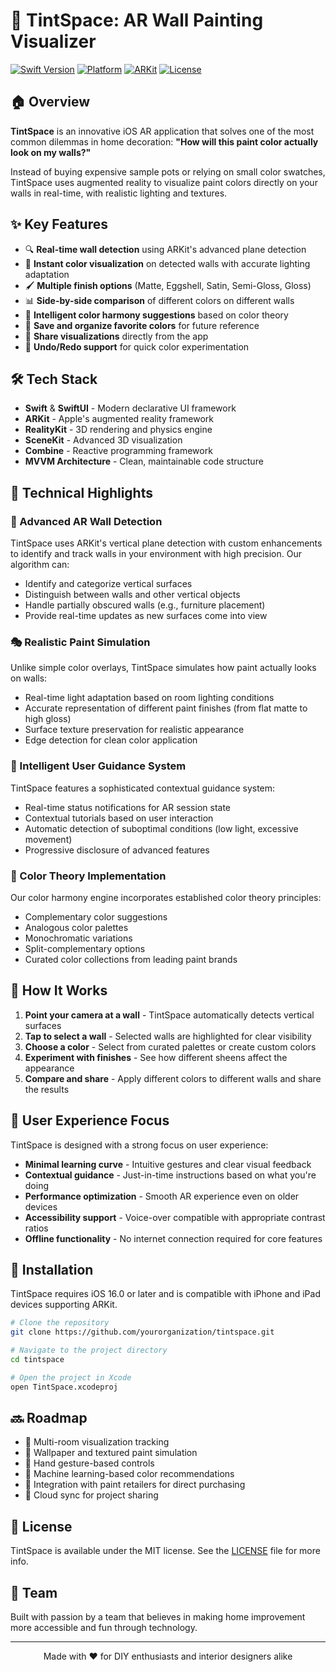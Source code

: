 # 🎨 TintSpace: AR Wall Painting Visualizer

[![Swift Version](https://img.shields.io/badge/Swift-5.8-orange.svg)](https://swift.org)
[![Platform](https://img.shields.io/badge/Platform-iOS_16.0+-blue.svg)](https://developer.apple.com/ios/)
[![ARKit](https://img.shields.io/badge/ARKit-6.0+-green.svg)](https://developer.apple.com/augmented-reality/)
[![License](https://img.shields.io/badge/License-MIT-yellow.svg)](LICENSE)

## 🏠 Overview

**TintSpace** is an innovative iOS AR application that solves one of the most common dilemmas in home decoration: **"How will this paint color actually look on my walls?"**

Instead of buying expensive sample pots or relying on small color swatches, TintSpace uses augmented reality to visualize paint colors directly on your walls in real-time, with realistic lighting and textures.

## ✨ Key Features

- 🔍 **Real-time wall detection** using ARKit's advanced plane detection
- 🌈 **Instant color visualization** on detected walls with accurate lighting adaptation
- 🖌️ **Multiple finish options** (Matte, Eggshell, Satin, Semi-Gloss, Gloss)
- 📊 **Side-by-side comparison** of different colors on different walls
- 🧩 **Intelligent color harmony suggestions** based on color theory
- 💾 **Save and organize favorite colors** for future reference
- 📱 **Share visualizations** directly from the app
- 🔄 **Undo/Redo support** for quick color experimentation

## 🛠️ Tech Stack

- **Swift** & **SwiftUI** - Modern declarative UI framework
- **ARKit** - Apple's augmented reality framework
- **RealityKit** - 3D rendering and physics engine
- **SceneKit** - Advanced 3D visualization
- **Combine** - Reactive programming framework
- **MVVM Architecture** - Clean, maintainable code structure

## 🚀 Technical Highlights

### 🧠 Advanced AR Wall Detection

TintSpace uses ARKit's vertical plane detection with custom enhancements to identify and track walls in your environment with high precision. Our algorithm can:

- Identify and categorize vertical surfaces
- Distinguish between walls and other vertical objects
- Handle partially obscured walls (e.g., furniture placement)
- Provide real-time updates as new surfaces come into view

### 🎭 Realistic Paint Simulation

Unlike simple color overlays, TintSpace simulates how paint actually looks on walls:

- Real-time light adaptation based on room lighting conditions
- Accurate representation of different paint finishes (from flat matte to high gloss)
- Surface texture preservation for realistic appearance
- Edge detection for clean color application

### 🎯 Intelligent User Guidance System

TintSpace features a sophisticated contextual guidance system:

- Real-time status notifications for AR session state
- Contextual tutorials based on user interaction
- Automatic detection of suboptimal conditions (low light, excessive movement)
- Progressive disclosure of advanced features

### 🧪 Color Theory Implementation

Our color harmony engine incorporates established color theory principles:

- Complementary color suggestions
- Analogous color palettes
- Monochromatic variations
- Split-complementary options
- Curated color collections from leading paint brands

## 🔮 How It Works

1. **Point your camera at a wall** - TintSpace automatically detects vertical surfaces
2. **Tap to select a wall** - Selected walls are highlighted for clear visibility
3. **Choose a color** - Select from curated palettes or create custom colors
4. **Experiment with finishes** - See how different sheens affect the appearance
5. **Compare and share** - Apply different colors to different walls and share the results

## 📱 User Experience Focus

TintSpace is designed with a strong focus on user experience:

- **Minimal learning curve** - Intuitive gestures and clear visual feedback
- **Contextual guidance** - Just-in-time instructions based on what you're doing
- **Performance optimization** - Smooth AR experience even on older devices
- **Accessibility support** - Voice-over compatible with appropriate contrast ratios
- **Offline functionality** - No internet connection required for core features

## 🔧 Installation

TintSpace requires iOS 16.0 or later and is compatible with iPhone and iPad devices supporting ARKit.

```bash
# Clone the repository
git clone https://github.com/yourorganization/tintspace.git

# Navigate to the project directory
cd tintspace

# Open the project in Xcode
open TintSpace.xcodeproj
```

## 🔜 Roadmap

- 🌟 Multi-room visualization tracking
- 🌟 Wallpaper and textured paint simulation
- 🌟 Hand gesture-based controls
- 🌟 Machine learning-based color recommendations
- 🌟 Integration with paint retailers for direct purchasing
- 🌟 Cloud sync for project sharing

## 📄 License

TintSpace is available under the MIT license. See the [LICENSE](LICENSE) file for more info.

## 👥 Team

Built with passion by a team that believes in making home improvement more accessible and fun through technology.

---

<p align="center">Made with ❤️ for DIY enthusiasts and interior designers alike</p>